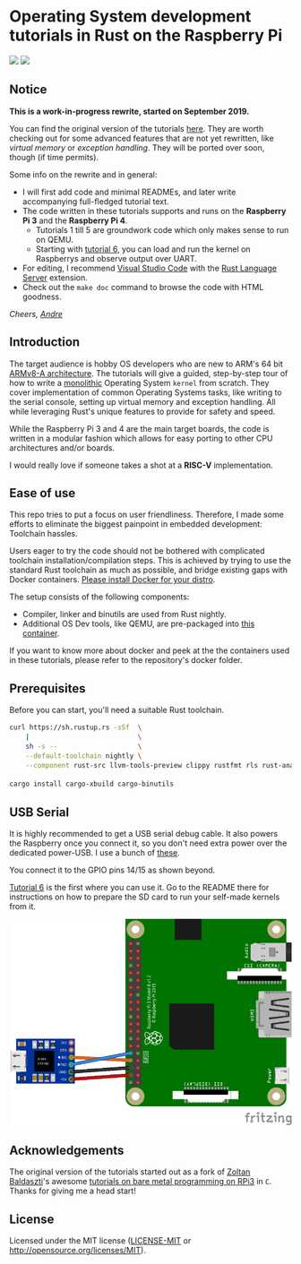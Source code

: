 # Operating System development tutorials in Rust on the Raspberry Pi

![](https://github.com/rust-embedded/rust-raspi3-OS-tutorials/workflows/BSP-RPi3/badge.svg) ![](https://github.com/rust-embedded/rust-raspi3-OS-tutorials/workflows/BSP-RPi4/badge.svg)

## Notice

**This is a work-in-progress rewrite, started on September 2019.**

You can find the original version of the tutorials
[here](https://github.com/rust-embedded/rust-raspi3-OS-tutorials/tree/original_version).
They are worth checking out for some advanced features that are not yet
rewritten, like _virtual memory_ or _exception handling_. They will be ported
over soon, though (if time permits).

Some info on the rewrite and in general:
- I will first add
code and minimal READMEs, and later write accompanying full-fledged tutorial
text.
- The code written in these tutorials supports and runs on the **Raspberry Pi
  3** and the **Raspberry Pi 4**.
  - Tutorials 1 till 5 are groundwork code which only makes sense to run on
    QEMU.
  - Starting with [tutorial 6](06_drivers_gpio_uart), you can load and run the
    kernel on Raspberrys and observe output over UART.
- For editing, I recommend [Visual Studio Code] with the [Rust Language Server]
  extension.
- Check out the `make doc` command to browse the code with HTML goodness.

_Cheers,
[Andre](https://github.com/andre-richter)_


 [Visual Studio Code]: https://code.visualstudio.com
 [Rust Language Server]: https://github.com/rust-lang/rls

## Introduction

The target audience is hobby OS developers who are new to ARM's 64 bit [ARMv8-A
architecture](https://developer.arm.com/products/architecture/cpu-architecture/a-profile/docs).
The tutorials will give a guided, step-by-step tour of how to write a
[monolithic] Operating System `kernel` from scratch. They cover implementation
of common Operating Systems tasks, like writing to the serial console, setting
up virtual memory and exception handling. All while leveraging Rust's unique
features to provide for safety and speed.

[monolithic]: https://en.wikipedia.org/wiki/Monolithic_kernel

While the Raspberry Pi 3 and 4 are the main target boards, the code is written
in a modular fashion which allows for easy porting to other CPU architectures
and/or boards.

I would really love if someone takes a shot at a **RISC-V** implementation.

## Ease of use

This repo tries to put a focus on user friendliness. Therefore, I made some
efforts to eliminate the biggest painpoint in embedded development: Toolchain
hassles.

Users eager to try the code should not be bothered with complicated toolchain
installation/compilation steps. This is achieved by trying to use the standard
Rust toolchain as much as possible, and bridge existing gaps with Docker
containers. [Please install Docker for your
distro](https://docs.docker.com/install/).

The setup consists of the following components:

- Compiler, linker and binutils are used from Rust nightly.
- Additional OS Dev tools, like QEMU, are pre-packaged into [this
  container](docker/rustembedded-osdev-utils).

If you want to know more about docker and peek at the the containers used in
these tutorials, please refer to the repository's docker folder.

## Prerequisites

Before you can start, you'll need a suitable Rust toolchain.

```bash
curl https://sh.rustup.rs -sSf  \
    |                           \
    sh -s --                    \
    --default-toolchain nightly \
    --component rust-src llvm-tools-preview clippy rustfmt rls rust-analysis

cargo install cargo-xbuild cargo-binutils
```

## USB Serial

It is highly recommended to get a USB serial debug cable. It also powers the
Raspberry once you connect it, so you don't need extra power over the dedicated
power-USB. I use a bunch of
[these](https://www.amazon.de/dp/B0757FQ5CX/ref=cm_sw_r_tw_dp_U_x_ozGRDbVTJAG4Q).

You connect it to the GPIO pins 14/15 as shown beyond.

[Tutorial 6](06_drivers_gpio_uart) is the first where you can use it. Go to the
README there for instructions on how to prepare the SD card to run your
self-made kernels from it.

![UART wiring diagram](doc/wiring.png)

## Acknowledgements

The original version of the tutorials started out as a fork of [Zoltan
Baldaszti](https://github.com/bztsrc)'s awesome [tutorials on bare metal
programming on RPi3](https://github.com/bztsrc/raspi3-tutorial) in `C`. Thanks
for giving me a head start!

## License

Licensed under the MIT license ([LICENSE-MIT](LICENSE) or http://opensource.org/licenses/MIT).
